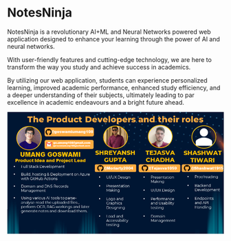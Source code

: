 # NotesNinja
 
NotesNinja is a revolutionary AI+ML and Neural Networks powered web application designed to enhance your learning through the power of Al and neural networks.

With user-friendly features and cutting-edge technology, we are here to transform the way you study and achieve success in academics. 

By utilizing our web application, students can experience personalized learning, improved academic performance, enhanced study efficiency, and a deeper understanding of their subjects, ultimately leading to par excellence in academic endeavours and a bright future ahead.

![KnowTheCreatorsImg.png](/static/images/KnowTheCreatorsImg.png)